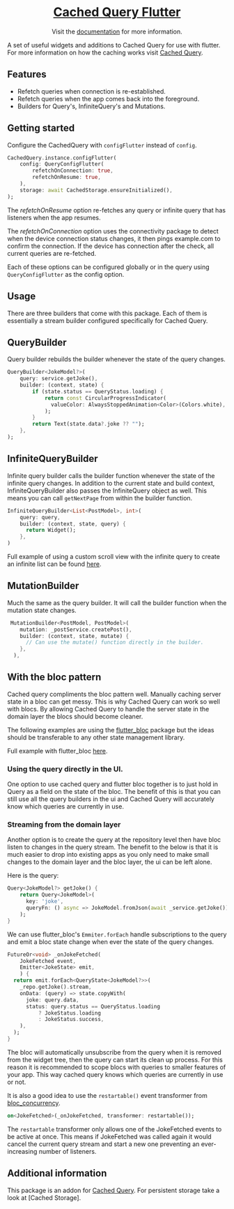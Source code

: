 <h1 align="center"><a  href="https://cachedquery.dev">Cached Query Flutter</a></h1>

<p align="center">Visit the <a href="https://cachedquery.dev/">documentation</a> for more information.</p>

A set of useful widgets and additions to Cached Query for use with flutter. 
For more information on how the caching works visit [Cached Query](https://pub.dev/packages/cached_query).

## Features

* Refetch queries when connection is re-established.
* Refetch queries when the app comes back into the foreground.
* Builders for Query's, InfiniteQuery's and Mutations.


## Getting started

Configure the CachedQuery with `configFlutter` instead of `config`. 

```dart
CachedQuery.instance.configFlutter(
    config: QueryConfigFlutter(
        refetchOnConnection: true,
        refetchOnResume: true,
    ),
    storage: await CachedStorage.ensureInitialized(),
);
```

The *refetchOnResume* option re-fetches any query or infinite query that has listeners when the app resumes. 

The *refetchOnConnection* option uses the connectivity package to detect when the device connection status changes, it 
then pings example.com to confirm the connection. If the device has connection after the check, all current queries are 
re-fetched.

Each of these options can be configured globally or in the query using `QueryConfigFlutter` as the config option.

## Usage

There are three builders that come with this package. Each of them is essentially a stream builder configured specifically 
for Cached Query.

## QueryBuilder

Query builder rebuilds the builder whenever the state of the query changes.

```dart
QueryBuilder<JokeModel?>(
    query: service.getJoke(),
    builder: (context, state) {
        if (state.status == QueryStatus.loading) {
            return const CircularProgressIndicator(
              valueColor: AlwaysStoppedAnimation<Color>(Colors.white),
            );
        }
        return Text(state.data?.joke ?? "");
    },
);
```

## InfiniteQueryBuilder

Infinite query builder calls the builder function whenever the state of the infinite query changes. In addition to the 
current state and build context, InfiniteQueryBuilder also passes the InfiniteQuery object as well. This means you can 
call `getNextPage` from within the builder function.

```dart
InfiniteQueryBuilder<List<PostModel>, int>(
    query: query,
    builder: (context, state, query) {
      return Widget();
    },
)
```

Full example of using a custom scroll view with the infinite query to create an infinite list can be found 
[here](https://github.com/D-James-GH/cached_query/tree/main/examples/query_builder). 

## MutationBuilder

Much the same as the query builder. It will call the builder function when the mutation state changes.
```dart
 MutationBuilder<PostModel, PostModel>(
    mutation: _postService.createPost(),
    builder: (context, state, mutate) {
      // Can use the mutate() function directly in the builder.
    },
  ),
```

## With the bloc pattern


Cached query compliments the bloc pattern well. Manually caching server state in a bloc can get messy. This is why Cached 
Query can work so well with blocs. By allowing Cached Query to handle the server state in the domain layer the blocs 
should become cleaner. 

The following examples are using the [flutter_bloc](https://pub.dev/packages/flutter_bloc) package 
but the ideas should be transferable to any other state management library.

Full example with flutter_bloc [here](https://github.com/D-James-GH/cached_query/tree/main/examples/cached_query_bloc).

### Using the query directly in the UI.

One option to use cached query and flutter bloc together is to just hold in Query as a field on the state of the bloc. 
The benefit of this is that you can still use all the query builders in the ui and Cached Query will accurately know which 
queries are currently in use.

### Streaming from the domain layer
Another option is to create the query at the repository level then have bloc listen to changes in the query stream.
The benefit to the below is that it is much easier to drop into existing apps as you only need to make small changes to 
the domain layer and the bloc layer, the ui can be left alone.

Here is the query:
```dart
Query<JokeModel?> getJoke() {
    return Query<JokeModel>(
      key: 'joke',
      queryFn: () async => JokeModel.fromJson(await _service.getJoke()),
    );
}
```

We can use flutter_bloc's `Emmiter.forEach` handle subscriptions to the query and emit a bloc state change when ever the 
state of the query changes.
```dart
FutureOr<void> _onJokeFetched(
    JokeFetched event,
    Emitter<JokeState> emit,
    ) {
  return emit.forEach<QueryState<JokeModel?>>(
    _repo.getJoke().stream,
    onData: (query) => state.copyWith(
      joke: query.data,
      status: query.status == QueryStatus.loading
          ? JokeStatus.loading
          : JokeStatus.success,
    ),
  );
}
```
The bloc will automatically unsubscribe from the query when it is removed from the widget tree, then the query can start 
its clean up process. For this reason it is recommended to scope blocs with queries to smaller features of your app. 
This way cached query knows which queries are currently in use or not.

It is also a good idea to use the `restartable()` event transformer from [bloc_concurrency](https://pub.dev/packages/bloc_concurrency).
```dart
on<JokeFetched>(_onJokeFetched, transformer: restartable());
```
The `restartable` transformer only allows one of the JokeFetched events to be active at once. This means if JokeFetched 
was called again it would cancel the current query stream and start a new one preventing an ever-increasing number of 
listeners. 



## Additional information

This package is an addon for [Cached Query](https://pub.dev/packages/cached_query). For persistent storage take a look at
[Cached Storage].
